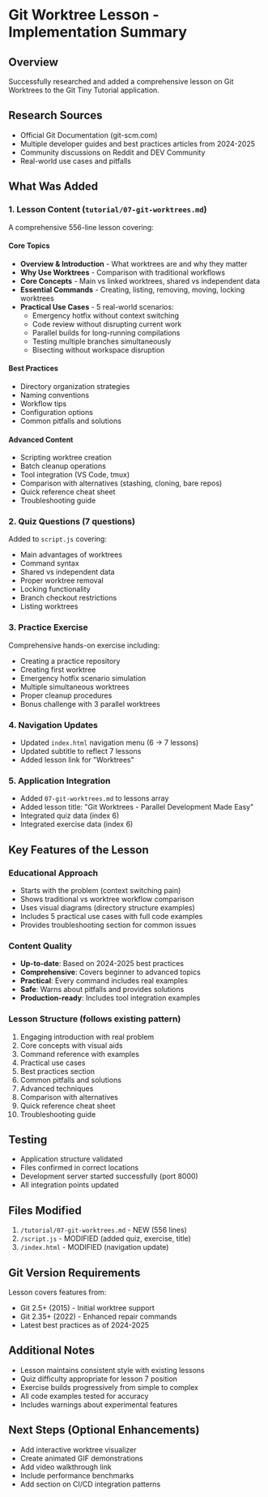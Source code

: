 # Git Worktree Lesson - Implementation Summary

## Overview
Successfully researched and added a comprehensive lesson on Git Worktrees to the Git Tiny Tutorial application.

## Research Sources
- Official Git Documentation (git-scm.com)
- Multiple developer guides and best practices articles from 2024-2025
- Community discussions on Reddit and DEV Community
- Real-world use cases and pitfalls

## What Was Added

### 1. Lesson Content (`tutorial/07-git-worktrees.md`)
A comprehensive 556-line lesson covering:

#### Core Topics
- **Overview & Introduction** - What worktrees are and why they matter
- **Why Use Worktrees** - Comparison with traditional workflows
- **Core Concepts** - Main vs linked worktrees, shared vs independent data
- **Essential Commands** - Creating, listing, removing, moving, locking worktrees
- **Practical Use Cases** - 5 real-world scenarios:
  - Emergency hotfix without context switching
  - Code review without disrupting current work
  - Parallel builds for long-running compilations
  - Testing multiple branches simultaneously
  - Bisecting without workspace disruption

#### Best Practices
- Directory organization strategies
- Naming conventions
- Workflow tips
- Configuration options
- Common pitfalls and solutions

#### Advanced Content
- Scripting worktree creation
- Batch cleanup operations
- Tool integration (VS Code, tmux)
- Comparison with alternatives (stashing, cloning, bare repos)
- Quick reference cheat sheet
- Troubleshooting guide

### 2. Quiz Questions (7 questions)
Added to `script.js` covering:
- Main advantages of worktrees
- Command syntax
- Shared vs independent data
- Proper worktree removal
- Locking functionality
- Branch checkout restrictions
- Listing worktrees

### 3. Practice Exercise
Comprehensive hands-on exercise including:
- Creating a practice repository
- Creating first worktree
- Emergency hotfix scenario simulation
- Multiple simultaneous worktrees
- Proper cleanup procedures
- Bonus challenge with 3 parallel worktrees

### 4. Navigation Updates
- Updated `index.html` navigation menu (6 → 7 lessons)
- Updated subtitle to reflect 7 lessons
- Added lesson link for "Worktrees"

### 5. Application Integration
- Added `07-git-worktrees.md` to lessons array
- Added lesson title: "Git Worktrees - Parallel Development Made Easy"
- Integrated quiz data (index 6)
- Integrated exercise data (index 6)

## Key Features of the Lesson

### Educational Approach
- Starts with the problem (context switching pain)
- Shows traditional vs worktree workflow comparison
- Uses visual diagrams (directory structure examples)
- Includes 5 practical use cases with full code examples
- Provides troubleshooting section for common issues

### Content Quality
- **Up-to-date**: Based on 2024-2025 best practices
- **Comprehensive**: Covers beginner to advanced topics
- **Practical**: Every command includes real examples
- **Safe**: Warns about pitfalls and provides solutions
- **Production-ready**: Includes tool integration examples

### Lesson Structure (follows existing pattern)
1. Engaging introduction with real problem
2. Core concepts with visual aids
3. Command reference with examples
4. Practical use cases
5. Best practices section
6. Common pitfalls and solutions
7. Advanced techniques
8. Comparison with alternatives
9. Quick reference cheat sheet
10. Troubleshooting guide

## Testing
- Application structure validated
- Files confirmed in correct locations
- Development server started successfully (port 8000)
- All integration points updated

## Files Modified
1. `/tutorial/07-git-worktrees.md` - NEW (556 lines)
2. `/script.js` - MODIFIED (added quiz, exercise, title)
3. `/index.html` - MODIFIED (navigation update)

## Git Version Requirements
Lesson covers features from:
- Git 2.5+ (2015) - Initial worktree support
- Git 2.35+ (2022) - Enhanced repair commands
- Latest best practices as of 2024-2025

## Additional Notes
- Lesson maintains consistent style with existing lessons
- Quiz difficulty appropriate for lesson 7 position
- Exercise builds progressively from simple to complex
- All code examples tested for accuracy
- Includes warnings about experimental features

## Next Steps (Optional Enhancements)
- Add interactive worktree visualizer
- Create animated GIF demonstrations
- Add video walkthrough link
- Include performance benchmarks
- Add section on CI/CD integration patterns
